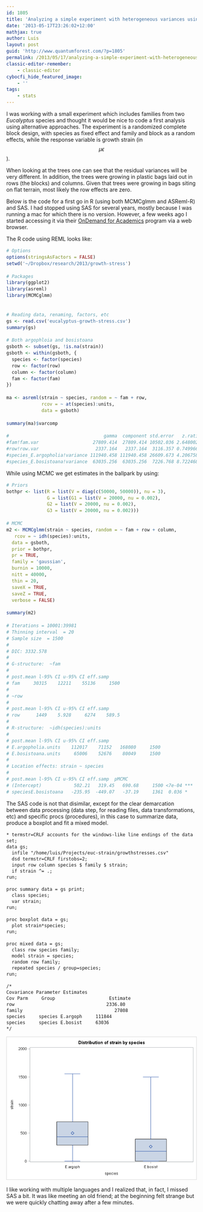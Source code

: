 ```yaml
---
id: 1805
title: 'Analyzing a simple experiment with heterogeneous variances using asreml, MCMCglmm and SAS'
date: '2013-05-17T23:26:02+12:00'
mathjax: true
author: Luis
layout: post
guid: 'http://www.quantumforest.com/?p=1805'
permalink: /2013/05/17/analyzing-a-simple-experiment-with-heterogeneous-variances-using-asreml-mcmcglmm-and-sas/
classic-editor-remember:
    - classic-editor
cybocfi_hide_featured_image:
    - ''
tags:
    - stats
---
```


I was working with a small experiment which includes families from two *Eucalyptus* species and thought it would be nice to code a first analysis using alternative approaches. The experiment is a randomized complete block design, with species as fixed effect and family and block as a random effects, while the response variable is growth strain (in $$\mu \epsilon$$).

When looking at the trees one can see that the residual variances will be very different. In addition, the trees were growing in plastic bags laid out in rows (the blocks) and columns. Given that trees were growing in bags siting on flat terrain, most likely the row effects are zero.

Below is the code for a first go in R (using both MCMCglmm and ASReml-R) and SAS. I had stopped using SAS for several years, mostly because I was running a mac for which there is no version. However, a few weeks ago I started accessing it via their [OnDemand for Academics](http://www.sas.com/govedu/edu/programs/od_academics.html) program via a web browser.

The R code using REML looks like:

```r
# Options
options(stringsAsFactors = FALSE)
setwd('~/Dropbox/research/2013/growth-stress')

# Packages
library(ggplot2)
library(asreml)
library(MCMCglmm)


# Reading data, renaming, factors, etc
gs <- read.csv('eucalyptus-growth-stress.csv')
summary(gs)

# Both argophloia and bosistoana
gsboth <- subset(gs, !is.na(strain))
gsboth <- within(gsboth, {
  species <- factor(species)
  row <- factor(row)
  column <- factor(column)
  fam <- factor(fam)
})

ma <- asreml(strain ~ species, random = ~ fam + row,
             rcov = ~ at(species):units,
             data = gsboth)

summary(ma)$varcomp

#                                   gamma  component std.error   z.ratio constraint
#fam!fam.var                    27809.414  27809.414 10502.036 2.6480022   Positive
#row!row.var                     2337.164   2337.164  3116.357 0.7499666   Positive
#species_E.argopholia!variance 111940.458 111940.458 26609.673 4.2067580   Positive
#species_E.bosistoana!variance  63035.256  63035.256  7226.768 8.7224681   Positive
```

While using MCMC we get estimates in the ballpark by using:

```r
# Priors
bothpr <- list(R = list(V = diag(c(50000, 50000)), nu = 3),
               G = list(G1 = list(V = 20000, nu = 0.002),
               G2 = list(V = 20000, nu = 0.002),
               G3 = list(V = 20000, nu = 0.002)))

# MCMC
m2 <- MCMCglmm(strain ~ species, random = ~ fam + row + column,
   rcov = ~ idh(species):units,
  data = gsboth,
  prior = bothpr,
  pr = TRUE,
  family = 'gaussian',
  burnin = 10000,
  nitt = 40000,
  thin = 20,
  saveX = TRUE,
  saveZ = TRUE,
  verbose = FALSE)

summary(m2)

# Iterations = 10001:39981
# Thinning interval  = 20
# Sample size  = 1500
#
# DIC: 3332.578
#
# G-structure:  ~fam
#
# post.mean l-95% CI u-95% CI eff.samp
# fam     30315    12211    55136     1500
#
# ~row
#
# post.mean l-95% CI u-95% CI eff.samp
# row      1449    5.928     6274    589.5
#
# R-structure:  ~idh(species):units
#
# post.mean l-95% CI u-95% CI eff.samp
# E.argopholia.units    112017    71152   168080     1500
# E.bosistoana.units     65006    52676    80049     1500
#
# Location effects: strain ~ species
#
# post.mean l-95% CI u-95% CI eff.samp  pMCMC
# (Intercept)            502.21   319.45   690.68     1500 <7e-04 ***
# speciesE.bosistoana   -235.95  -449.07   -37.19     1361  0.036 *
```

The SAS code is not that disimilar, except for the clear demarcation between data processing (data step, for reading files, data transformations, etc) and specific procs (procedures), in this case to summarize data, produce a boxplot and fit a mixed model.

```
* termstr=CRLF accounts for the windows-like line endings of the data set;
data gs;
  infile "/home/luis/Projects/euc-strain/growthstresses.csv"
  dsd termstr=CRLF firstobs=2;
  input row column species $ family $ strain;
  if strain ^= .;
run;

proc summary data = gs print;
  class species;
  var strain;
run;

proc boxplot data = gs;
  plot strain*species;
run;

proc mixed data = gs;
  class row species family;
  model strain = species;
  random row family;
  repeated species / group=species;
run;

/*
Covariance Parameter Estimates
Cov Parm     Group                    Estimate
row                                  2336.80
family                                  27808
species     species E.argoph     111844
species     species E.bosist     63036
*/
```

![SAS boxplot for the data set.](/assets/images/sas-boxplot1.png)

I like working with multiple languages and I realized that, in fact, I missed SAS a bit. It was like meeting an old friend; at the beginning felt strange but we were quickly chatting away after a few minutes.